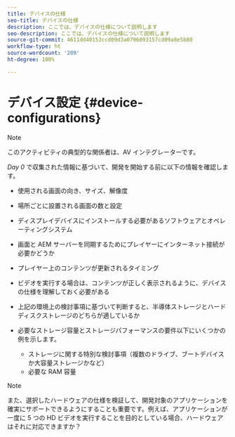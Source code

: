 ```yaml
---
title: デバイスの仕様
seo-title: デバイスの仕様
description: ここでは、デバイスの仕様について説明します
seo-description: ここでは、デバイスの仕様について説明します
source-git-commit: 4611dd40153ccd09d3a0796093157cd09a8e5b80
workflow-type: ht
source-wordcount: '209'
ht-degree: 100%

---
```



# デバイス設定 {#device-configurations}

>[!NOTE]
>
>このアクティビティの典型的な関係者は、AV インテグレーターです。

*Day 0* で収集された情報に基づいて、開発を開始する前に以下の情報を確認します。

* 使用される画面の向き、サイズ、解像度

* 場所ごとに設置される画面の数と設定

* ディスプレイデバイスにインストールする必要があるソフトウェアとオペレーティングシステム

* 画面と AEM サーバーを同期するためにプレイヤーにインターネット接続が必要かどうか

* プレイヤー上のコンテンツが更新されるタイミング

* ビデオを実行する場合は、コンテンツが正しく表示されるように、デバイスの仕様を理解しておく必要がある

* 上記の環境上の検討事項に基づいて判断すると、半導体ストレージとハードディスクストレージのどちらが適しているか

* 必要なストレージ容量とストレージパフォーマンスの要件以下にいくつかの例を示します。
   * ストレージに関する特別な検討事項（複数のドライブ、ブートデバイスか大容量ストレージかなど）
   * 必要な RAM 容量


>[!NOTE]
>
>また、選択したハードウェアの仕様を検証して、開発対象のアプリケーションを確実にサポートできるようにすることも重要です。例えば、アプリケーションが一度に 5 つの HD ビデオを実行することを目的としている場合、ハードウェアはそれに対応できますか？
